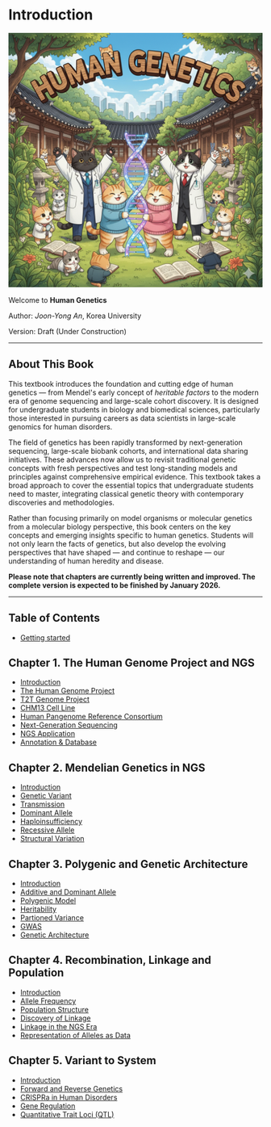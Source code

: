 # Introduction

![Front Cover](assets/front-cover.png)

Welcome to **Human Genetics**

Author: *Joon-Yong An*, Korea University  

Version: Draft (Under Construction)

---

## About This Book

This textbook introduces the foundation and cutting edge of human genetics — from Mendel's early concept of *heritable factors* to the modern era of genome sequencing and large-scale cohort discovery. It is designed for undergraduate students in biology and biomedical sciences, particularly those interested in pursuing careers as data scientists in large-scale genomics for human disorders.

The field of genetics has been rapidly transformed by next-generation sequencing, large-scale biobank cohorts, and international data sharing initiatives. These advances now allow us to revisit traditional genetic concepts with fresh perspectives and test long-standing models and principles against comprehensive empirical evidence. This textbook takes a broad approach to cover the essential topics that undergraduate students need to master, integrating classical genetic theory with contemporary discoveries and methodologies.

Rather than focusing primarily on model organisms or molecular genetics from a molecular biology perspective, this book centers on the key concepts and emerging insights specific to human genetics. Students will not only learn the facts of genetics, but also develop the evolving perspectives that have shaped — and continue to reshape — our understanding of human heredity and disease.

**Please note that chapters are currently being written and improved. The complete version is expected to be finished by January 2026.**

---

## Table of Contents

* [Getting started](getting-started.md)

## Chapter 1. The Human Genome Project and NGS
* [Introduction](chapter1/introduction.md)
* [The Human Genome Project](chapter1/human-genome-project.md)
* [T2T Genome Project](chapter1/t2tgenome.md)
* [CHM13 Cell Line](chapter1/chm13.md)
* [Human Pangenome Reference Consortium](chapter1/pangenome.md)
* [Next-Generation Sequencing](chapter1/ngs.md)
* [NGS Application](chapter1/ngs-application.md)
* [Annotation & Database](chapter1/annotation-database.md)

## Chapter 2. Mendelian Genetics in NGS
* [Introduction](chapter2/introduction.md)
* [Genetic Variant](chapter2/genetic-variant.md)
* [Transmission](chapter2/transmission.md)
* [Dominant Allele](chapter2/dominant-allele.md)
* [Haploinsufficiency](chapter2/haploinsufficiency.md)
* [Recessive Allele](chapter2/recessive-allele.md)
* [Structural Variation](chapter2/sv.md)

## Chapter 3. Polygenic and Genetic Architecture
* [Introduction](chapter3/introduction.md)
* [Additive and Dominant Allele](chapter3/additive.md)
* [Polygenic Model](chapter3/polygenic.md)
* [Heritability](chapter3/heritability.md)
* [Partioned Variance](chapter3/partioned-variance.md)
* [GWAS](chapter3/gwas.md)
* [Genetic Architecture](chapter3/genetic-architecture.md)

## Chapter 4. Recombination, Linkage and Population
* [Introduction](chapter4/introduction.md)
* [Allele Frequency](chapter4/allele-freq.md)
* [Population Structure](chapter4/pop-struct.md)
* [Discovery of Linkage](chapter4/linkage-Morgan.md)
* [Linkage in the NGS Era](chapter4/linkage-NGS.md)
* [Representation of Alleles as Data](chapter4/vcf.md)

## Chapter 5. Variant to System
* [Introduction](chapter5/introduction.md)
* [Forward and Reverse Genetics](chapter5/forward-reverse-genetics.md)
* [CRISPRa in Human Disorders](chapter5/crispra-scn2a.md)
* [Gene Regulation](chapter5/gene-regulation.md)
* [Quantitative Trait Loci (QTL)](chapter5/qtl.md)
